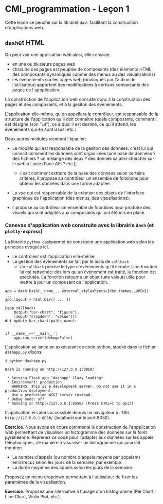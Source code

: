 # CMI_programmation - Leçon 1

Cette leçon se penche sur la librairie `dash` facilitant la construction d'applications web.

## `dash`et HTML

On peut voir une application web ainsi, elle consiste:

* en une ou plusieurs pages web
* chacune des pages est peuplée de composants (des éléments HTML, des composants dynamiques comme des menus ou des visualisations)
* les évènements sur les pages web (provoqués par l'action de l'utilisateur) apportent des modifications à certians composants des pages de l'appplication.

La construction de l'applicaiton web consiste donc à la construction des pages et des composants, et à la gesiton des évènements.

L'applicaiton elle-même, qu'on appellera le contrôleur, est responsable de la structure de l'application qu'il doit connaître (quels composants, comment il est désigné (son "`id`"), ce à quoi il est destiné, ce qu'il attend, les évènements qui en sont issus, etc.)

Deux autres modules viennent l'épauler:

* Le _modèle_ qui est responsable de la gesiton des données: c'est lui qui connaît comment les données sont organisées (une base de données ? des fichiers ? un mélange des deux ? des donnée sà aller chercher sur le web à l'aide d'une API ? etc.);
    * il sait comment extraire de la base des données selon certains critères, il propose au contrôleur un ensemble de foncitons pour obtenir les données dans une forme adaptée.

* La _vue_ qui est responsable de la création des objets de l'interface graphique de l'application (des menus, des visualisations);
* il propose au contrôleur un ensemble de focntions pour produire des visuels qui sont adaptés aux composants qui ont été mis en place.

### Canevas d'application web construite avec la librairie `dash` (et `plotly-express`)

La librairie `python dash`permet de consrtuire une application web selon les principes évoqués ici.

* Le contrôleur est l'application elle-même.
* La gestion des évènements se fait par le biais de `callback`
    * Un `callback` précise le type d'évènements qu'il écoute. Une fonction lui est rattachée: dès lors qu'un évènement est traité, la fonciton est exéciutée. La fonction retourne un objet (une valeur) utile pour mettre à jour un composant de l'application. 

```
app = dash.Dash(__name__, external_stylesheets=[dbc.themes.LUMEN])
...
app.layout = html.Div([ ... ])

@app.callback(
    Output("bar-chart", "figure"),
    [Input("dropdown", "value")])
def update_bar_chart(patho_name):
    ...
    
if __name__=='__main__':
	app.run_server(debug=False)
```

L'application se lance en exxécutant ce code python, stocké dans le fichier `dashapp.py` disons:

```
$ python dashapp.py 

Dash is running on http://127.0.0.1:8050/

 * Serving Flask app "dashapp" (lazy loading)
 * Environment: production
   WARNING: This is a development server. Do not use it in a production deployment.
   Use a production WSGI server instead.
 * Debug mode: off
 * Running on http://127.0.0.1:8050/ (Press CTRL+C to quit)

```

L'application ets alors accessible depuis un navigateur à l'URL `http://127.0.0.1:8050/` (localhost sur le port 8050).

**Exercice**. Nous avons en cours commenté la construction de l'appplication web permettant de visualiser un histogramme des données sur la forêt pyrénéenne. Reprenez ce code pour l'adapter aux données sur les appelsl téléphoniques, de manière à visualiser un histogramme qui pourrait montrer:

* Le nombre d'appels (ou nombre d'appels moyens par appelant) émis/reçus selon les jours de la semaine, par exemple.
* La durée moyenne des appels selon les jours de la semaine.

Proposez un menu dropdown permettant à l'utilisateur de fixer les paramètres de la visualisation.

**Exercice**. Proposez une alternative à l'usage d'un histogramme (Pie Chart, Line Chart, Violin Plot, etc.).
